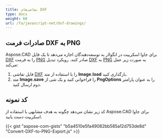 ```yaml
---
title: نقاشی‌های DXF
type: docs
weight: 60
url: /fa/javascript-net/dxf-drawings/
---
```


## **صادرات فرمت DXF به PNG**

Aspose.CAD برای جاوا اسکریپت در انگولار به توسعه‌دهندگان اجازه می‌دهد تا یک فایل [DXF](https://docs.fileformat.com/cad/dxf/) را به فرمت [PNG](https://docs.fileformat.com/image/png/) صادر کنند.
رویکرد تبدیل [DXF](https://docs.fileformat.com/cad/dxf/) به [PNG](https://docs.fileformat.com/image/png/) به صورت زیر عمل می‌کند:

1. فایل نقاشی [DXF](https://docs.fileformat.com/cad/dxf/) را با استفاده از متد **Image.load** بارگذاری کنید.
1. متد **Image.save** را فراخوانی کنید و یک شی از **PngOptions** را به عنوان پارامتر دوم ارسال کنید.

## کد نمونه

کد زیر نشان می‌دهد چگونه به هدف مشابهی با استفاده از Aspose.CAD برای جاوا اسکریپت دست یابید.

{{< gist "aspose-com-gists" "b5a4510e5fa49082bb585a12d753de8d" "Convert-DXF-to-PNG-Export.js" >}}
